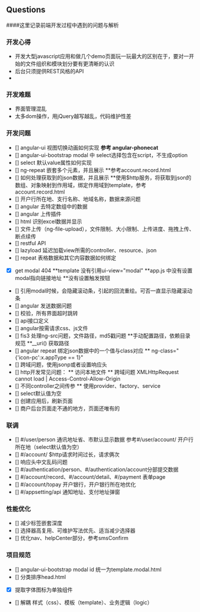 ## Questions

####这里记录前端开发过程中遇到的问题与解析

### 开发心得
  * 开发大型javascript应用和做几个demo页面玩一玩最大的区别在于，要对一开始的文件组织和模块划分要有更清晰的认识
  * 后台只须提供REST风格的API
  *

### 开发难题
  * 界面管理混乱
  * 太多dom操作，用jQuery越写越乱，代码维护性差

### 开发问题
 - [] angular-ui 视图切换动画如何实现
      **参考 angular-phonecat**
 - [] angular-ui-bootstrap modal 中 select选择包含在script，不生成option
 - [] select 默认value属性如何实现
 - [] ng-repeat 嵌套多个元素，并且展示
      **参考account.record.html
 - [] 如何处理获取到的json数据，并且展示
      **使用$http服务，将获取到json的数组、对象映射到作用域，绑定作用域到template，参考account.record.html
 - [] 开户行所在地、支行名称、地域名称，数据来源问题
 - [] angular 去特定数组中的数据
 - [] angular 上传插件
 - [] html 识别excel数据并显示
 - [] 文件上传（ng-file-upload），文件限制、大小限制、上传进度、拖拽上传、断点续传
 - [] restful API
 - [] lazyload 延迟加载view所需的controller、resource、json
 - [] repeat 表格数据和其它内容数据如何绑定
 - [x] get modal 404
      **template 没有引用ui-view="modal"
      **app.js 中没有设置modal指向链接地址
      **没有设置触发按钮
 - [] 引用modal时候，会隐藏滚动条，引起的回流重绘。可否一直显示隐藏滚动条
 - [] angular 发送数据问题
 - [] 校验，所有界面超时跳转
 - [] api接口定义
 - [] angular按需请求css、js文件
 - [] fis3 处理ng-src问题，文件路径，md5戳问题
      **手动配置路径，依赖目录规范
      **__uri() 获取路径
 - [] angular repeat 绑定json数据中的一个值与class对应
      ** ng-class="{'icon-pc':x.appType == 1}"
 - [] 跨域问题，使用jsonp或者设置响应头
 - [] http开发常见问题：
      ** 访问本地文件
      ** 跨域问题 XMLHttpRequest cannot load | Access-Control-Allow-Origin
 - [] 不同controller之间传参
      ** 使用provider、factory、service
 - [] select默认值为空
 - [] 创建应用后，刷新页面
 - [] 商户后台页面走不通的地方，页面还唯有的

 ### 联调
 - [] #/user/person 通讯地址省、市默认显示数据 参考#/user/account/ 开户行所在地（select默认值为空）
 - [] #/account/ $http请求时间过长，请求俩次
 - [] 响应头中文乱码问题
 - [] #/authentication/person、#/authentication/account分部提交数据
 - [] #/account/record、#/account/detail、#/payment 表单page
 - [] #/account/topay  开户银行，开户银行所在地优化
 - [] #/appsetting/api 通知地址、支付地址弹窗


### 性能优化
 - [] 减少标签嵌套深度
 - [] 选择器高复用、可维护写法优先、适当减少选择器
 - [] 优化nav、helpCenter部分，参考smsConfirm

### 项目规范
 - [] angular-ui-bootstrap modal id 统一为template.modal.html
 - [] 分类排序head.html
 - [x] 提取字体图标为单独组件
 - [] 解耦 样式（css）、模板（template）、业务逻辑（logic）






